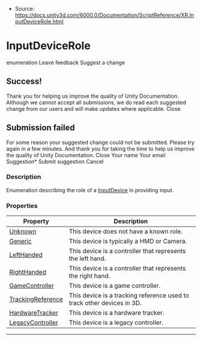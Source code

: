 * Source: https://docs.unity3d.com/6000.0/Documentation/ScriptReference/XR.InputDeviceRole.html

# InputDeviceRole
enumeration
Leave feedback
Suggest a change
## Success!
Thank you for helping us improve the quality of Unity Documentation. Although we cannot accept all submissions, we do read each suggested change from our users and will make updates where applicable.
Close
## Submission failed
For some reason your suggested change could not be submitted. Please <a>try again</a> in a few minutes. And thank you for taking the time to help us improve the quality of Unity Documentation.
Close
Your name Your email Suggestion* Submit suggestion
Cancel
### Description
Enumeration describing the role of a [InputDevice](https://docs.unity3d.com/6000.0/Documentation/ScriptReference/XR.InputDevice.html) in providing input.
### Properties
Property | Description  
---|---  
[Unknown](https://docs.unity3d.com/6000.0/Documentation/ScriptReference/XR.InputDeviceRole.Unknown.html) | This device does not have a known role.  
[Generic](https://docs.unity3d.com/6000.0/Documentation/ScriptReference/XR.InputDeviceRole.Generic.html) | This device is typically a HMD or Camera.  
[LeftHanded](https://docs.unity3d.com/6000.0/Documentation/ScriptReference/XR.InputDeviceRole.LeftHanded.html) | This device is a controller that represents the left hand.  
[RightHanded](https://docs.unity3d.com/6000.0/Documentation/ScriptReference/XR.InputDeviceRole.RightHanded.html) | This device is a controller that represents the right hand.  
[GameController](https://docs.unity3d.com/6000.0/Documentation/ScriptReference/XR.InputDeviceRole.GameController.html) | This device is a game controller.  
[TrackingReference](https://docs.unity3d.com/6000.0/Documentation/ScriptReference/XR.InputDeviceRole.TrackingReference.html) | This device is a tracking reference used to track other devices in 3D.  
[HardwareTracker](https://docs.unity3d.com/6000.0/Documentation/ScriptReference/XR.InputDeviceRole.HardwareTracker.html) | This device is a hardware tracker.  
[LegacyController](https://docs.unity3d.com/6000.0/Documentation/ScriptReference/XR.InputDeviceRole.LegacyController.html) | This device is a legacy controller.  
* * *

